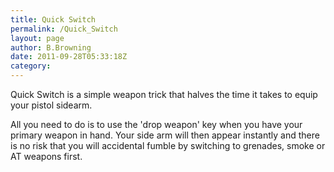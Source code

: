 ```yaml
---
title: Quick Switch
permalink: /Quick_Switch
layout: page
author: B.Browning
date: 2011-09-28T05:33:18Z
category: 
---
```

Quick Switch is a simple weapon trick that halves the time it takes to
equip your pistol sidearm.

All you need to do is to use the 'drop weapon' key when you have your
primary weapon in hand. Your side arm will then appear instantly and
there is no risk that you will accidental fumble by switching to
grenades, smoke or AT weapons first.

